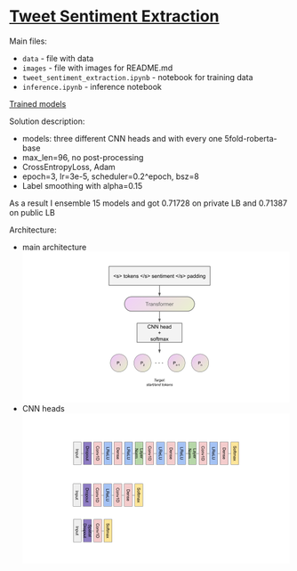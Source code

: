 # [Tweet Sentiment Extraction](https://www.kaggle.com/c/tweet-sentiment-extraction/overview)

Main files:
 * `data` - file with data
 * `images` - file with images for README.md
 * `tweet_sentiment_extraction.ipynb` - notebook for training data
 * `inference.ipynb` - inference notebook

[Trained models](https://drive.google.com/drive/folders/1EfYtwnyqClOHaxjZLYANPzIXVsk3rSgS?usp=sharing)

Solution description:
 * models: three different CNN heads and with every one 5fold-roberta-base
 * max_len=96, no post-processing
 * CrossEntropyLoss, Adam
 * epoch=3, lr=3e-5, scheduler=0.2^epoch, bsz=8
 * Label smoothing with alpha=0.15
 
As a result I ensemble 15 models and got 0.71728 on private LB and 0.71387 on public LB

Architecture:
 * main architecture
![Architecture](images/Architecture.png)
 * CNN heads
![CNN heads](images/CNN%20heads.png)

 

